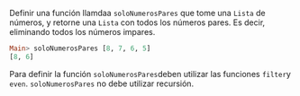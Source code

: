 Definir una función llamdaa `soloNumerosPares`  que tome una `Lista` de números, y retorne una `Lista` con todos los números pares. Es decir, eliminando todos los números impares.

```haskell 
Main> soloNumerosPares [8, 7, 6, 5] 
[8, 6]
```

Para definir la función `soloNumerosPares`deben utilizar las funciones `filter`y `even`. `soloNumerosPares` no debe utilizar recursión.


